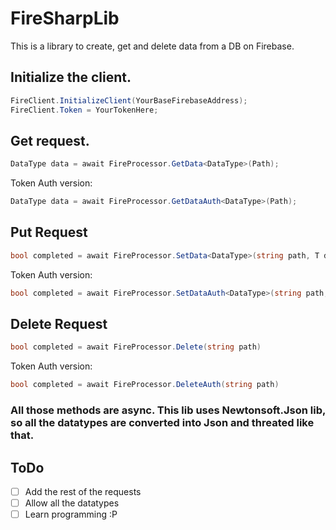 # FireSharpLib
This is a library to create, get and delete data from a DB on Firebase.

## Initialize the client.
```C#
FireClient.InitializeClient(YourBaseFirebaseAddress);
FireClient.Token = YourTokenHere;
```

## Get request.

```C#
DataType data = await FireProcessor.GetData<DataType>(Path);
```
Token Auth version:

```C#
DataType data = await FireProcessor.GetDataAuth<DataType>(Path);
```

## Put Request

```C#
bool completed = await FireProcessor.SetData<DataType>(string path, T data);
```
Token Auth version:

```C#
bool completed = await FireProcessor.SetDataAuth<DataType>(string path, T data);
```

## Delete Request
```C#
bool completed = await FireProcessor.Delete(string path)
```
Token Auth version:

```C#
bool completed = await FireProcessor.DeleteAuth(string path)
```

### All those methods are async. This lib uses Newtonsoft.Json lib, so all the datatypes are converted into Json and threated like that.

## ToDo
- [ ] Add the rest of the requests
- [ ] Allow all the datatypes
- [ ] Learn programming :P
